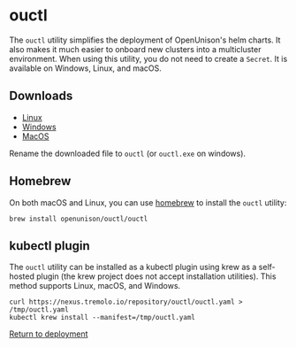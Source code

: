 # ouctl

The `ouctl` utility simplifies the deployment of OpenUnison's helm charts. It also makes it much easier to onboard new clusters into a multicluster environment.  When using this utility, you do not need to create a `Secret`.  It is available on Windows, Linux, and macOS.

## Downloads

* [Linux](https://nexus.tremolo.io/repository/ouctl/ouctl-0.0.8-linux)
* [Windows](https://nexus.tremolo.io/repository/ouctl/ouctl-0.0.8-win.exe)
* [MacOS](https://nexus.tremolo.io/repository/ouctl/ouctl-0.0.8-macos)

Rename the downloaded file to `ouctl` (or `ouctl.exe` on windows).

## Homebrew

On both macOS and Linux, you can use [homebrew](https://brew.sh/) to install the `ouctl` utility:

```
brew install openunison/ouctl/ouctl
```

## kubectl plugin

The `ouctl` utility can be installed as a kubectl plugin using krew as a self-hosted plugin (the krew project does not accept installation utilities).  This method supports Linux, macOS, and Windows.

```
curl https://nexus.tremolo.io/repository/ouctl/ouctl.yaml > /tmp/ouctl.yaml
kubectl krew install --manifest=/tmp/ouctl.yaml
```


[Return to deployment](../../deployauth#deploy-the-portal)